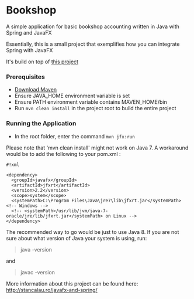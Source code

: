 # Bookshop #

A simple application for basic bookshop accounting written in Java with Spring and JavaFX  

Essentially, this is a small project that exemplifies how you can integrate Spring with JavaFX

It's build on top of [this project](https://bitbucket.org/stancalau/springfx/branch/maven)

### Prerequisites ###

* [Download Maven](https://maven.apache.org/download.cgi)
* Ensure JAVA_HOME environment variable is set
* Ensure PATH environment variable contains MAVEN_HOME/bin
* Run `mvn clean install` in the project root to build the entire project

### Running the Application ###

* In the root folder, enter the command `mvn jfx:run`

Please note that 'mvn clean install' might not work on Java 7. A workaround would be to add the following to your pom.xml <dependencies>:


```
#!xml

<dependency>
  <groupId>javafx</groupId>
  <artifactId>jfxrt</artifactId>
  <version>2.2</version>
  <scope>system</scope>
  <systemPath>C:\Program Files\Java\jre7\lib\jfxrt.jar</systemPath> <!-- Windows -->
  <!-- <systemPath>/usr/lib/jvm/java-7-oracle/jre/lib/jfxrt.jar</systemPath> on Linux -->
</dependency>
```



The recommended way to go would be just to use Java 8. If you are not sure about what version of Java your system is using, run:
 >java -version

and

 >javac -version


More information about this project can be found here: http://stancalau.ro/javafx-and-spring/